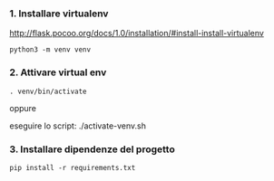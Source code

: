 ### 1. Installare virtualenv

<http://flask.pocoo.org/docs/1.0/installation/#install-install-virtualenv>

`python3 -m venv venv`

### 2. Attivare virtual env

`. venv/bin/activate`

oppure

eseguire lo script: ./activate-venv.sh

### 3. Installare dipendenze del progetto

`pip install -r requirements.txt`
